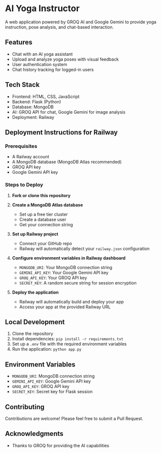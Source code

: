 # AI Yoga Instructor

A web application powered by GROQ AI and Google Gemini to provide yoga instruction, pose analysis, and chat-based interaction.

## Features

- Chat with an AI yoga assistant
- Upload and analyze yoga poses with visual feedback
- User authentication system
- Chat history tracking for logged-in users

## Tech Stack

- Frontend: HTML, CSS, JavaScript
- Backend: Flask (Python)
- Database: MongoDB
- AI: GROQ API for chat, Google Gemini for image analysis
- Deployment: Railway

## Deployment Instructions for Railway

### Prerequisites

- A Railway account
- A MongoDB database (MongoDB Atlas recommended)
- GROQ API key
- Google Gemini API key

### Steps to Deploy

1. **Fork or clone this repository**

2. **Create a MongoDB Atlas database**
   - Set up a free tier cluster
   - Create a database user
   - Get your connection string

3. **Set up Railway project**
   - Connect your GitHub repo
   - Railway will automatically detect your `railway.json` configuration

4. **Configure environment variables in Railway dashboard**
   - `MONGODB_URI`: Your MongoDB connection string
   - `GEMINI_API_KEY`: Your Google Gemini API key
   - `GROQ_API_KEY`: Your GROQ API key
   - `SECRET_KEY`: A random secure string for session encryption

5. **Deploy the application**
   - Railway will automatically build and deploy your app
   - Access your app at the provided Railway URL

## Local Development

1. Clone the repository
2. Install dependencies: `pip install -r requirements.txt`
3. Set up a `.env` file with the required environment variables
4. Run the application: `python app.py`

## Environment Variables

- `MONGODB_URI`: MongoDB connection string
- `GEMINI_API_KEY`: Google Gemini API key
- `GROQ_API_KEY`: GROQ API key
- `SECRET_KEY`: Secret key for Flask session

## Contributing

Contributions are welcome! Please feel free to submit a Pull Request.

## Acknowledgments

- Thanks to GROQ for providing the AI capabilities

